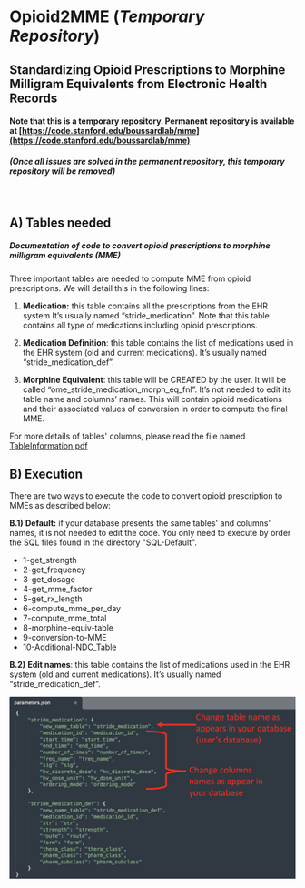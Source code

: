 # Opioid2MME (*Temporary Repository*)

## Standardizing Opioid Prescriptions to Morphine Milligram Equivalents from Electronic Health Records

#### Note that this is a temporary repository. Permanent repository is available at [https://code.stanford.edu/boussardlab/mme](https://code.stanford.edu/boussardlab/mme)
##### (*Once all issues are solved in the permanent repository, this temporary repository will be removed*)

<br />

A) Tables needed
---------------

##### Documentation of code to convert opioid prescriptions to morphine milligram equivalents (MME)
Three important tables are needed to compute MME from opioid prescriptions. We will detail this in the following lines:

1.	**Medication:** this table contains all the prescriptions from the EHR system It’s usually named “stride_medication”. Note that this table contains all type of medications including opioid prescriptions. 

2.	**Medication Definition**: this table contains the list of medications used in the EHR system (old and current medications). It’s usually named “stride_medication_def”.

3.	**Morphine Equivalent**: this table will be CREATED by the user. It will be called “ome_stride_medication_morph_eq_fnl”. It’s not needed to edit its table name and columns’ names. This will contain opioid medications and their associated values of conversion in order to compute the final MME.

For more details of tables' columns, please read the file named [TableInformation.pdf](TableInformation.pdf) 


[comment]: <> (### B Execution) 
B) Execution
---------------
There are two ways to execute the code to convert opioid prescription to MMEs as described below:


**B.1)**	**Default:** if your database presents the same tables' and columns' names, it is not needed to edit the code. You only need to execute by order the SQL files found in the directory "SQL-Default".
  - 1-get_strength
  - 2-get_frequency
  - 3-get_dosage
  - 4-get_mme_factor
  - 5-get_rx_length
  - 6-compute_mme_per_day
  - 7-compute_mme_total
  - 8-morphine-equiv-table
  - 9-conversion-to-MME
  - 10-Additional-NDC_Table


**B.2)**	**Edit names**: this table contains the list of medications used in the EHR system (old and current medications). It’s usually named “stride_medication_def”.






![Image of Parameters File](img_parameters_file.png)
